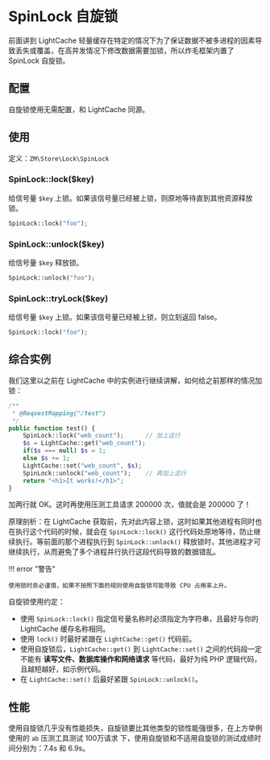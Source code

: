 # SpinLock 自旋锁

前面讲到 LightCache 轻量缓存在特定的情况下为了保证数据不被多进程的因素导致丢失或覆盖，在高并发情况下修改数据需要加锁，所以炸毛框架内置了 SpinLock 自旋锁。

## 配置

自旋锁使用无需配置，和 LightCache 同源。

## 使用

定义：`ZM\Store\Lock\SpinLock`

### SpinLock::lock($key)

给信号量 `$key` 上锁。如果该信号量已经被上锁，则原地等待直到其他资源释放锁。

```php
SpinLock::lock("foo");
```

### SpinLock::unlock($key)

给信号量 `$key` 释放锁。

```php
SpinLock::unlock("foo");
```

### SpinLock::tryLock($key)

给信号量 `$key` 上锁。如果该信号量已经被上锁，则立刻返回 false。

```php
SpinLock::lock("foo");
```

## 综合实例

我们这里以之前在 LightCache 中的实例进行继续讲解，如何给之前那样的情况加锁：

```php
/**
 * @RequestMapping("/test")
 */
public function test() {
    SpinLock::lock("web_count");      // 加上这行
    $s = LightCache::get("web_count");
    if($s === null) $s = 1;
    else $s += 1;
    LightCache::set("web_count", $s);
    SpinLock::unlock("web_count");    // 再加上这行
    return "<h1>It works!</h1>";
}
```

加两行就 OK。这时再使用压测工具请求 200000 次，值就会是 200000 了！

原理剖析：在 LightCache 获取前，先对此内容上锁，这时如果其他进程有同时也在执行这个代码的时候，就会在 `SpinLock::lock()` 这行代码处原地等待，防止继续执行。等前面的那个进程执行到 `SpinLock::unlock()` 释放锁时，其他进程才可继续执行，从而避免了多个进程并行执行这段代码导致的数据错乱。

!!! error "警告"

	使用锁时务必谨慎，如果不按照下面的规则使用自旋锁可能导致 CPU 占用率上升。

自旋锁使用约定：

- 使用 `SpinLock::lock()` 指定信号量名称时必须指定为字符串，且最好与你的 LightCache 缓存名称相同。
- 使用 `lock()` 时最好紧跟在 `LightCache::get()` 代码前。
- 使用自旋锁后，`LightCache::get()` 到 `LightCache::set()` 之间的代码段一定不能有 **读写文件、数据库操作和网络请求** 等代码，最好为纯 PHP 逻辑代码，且越短越好，如示例代码。
- 在 `LightCache::set()` 后最好紧跟 `SpinLock::unlock()`。

## 性能

使用自旋锁几乎没有性能损失，自旋锁要比其他类型的锁性能强很多，在上方举例使用的 `ab` 压测工具测试 100万请求 下，使用自旋锁和不适用自旋锁的测试成绩时间分别为：7.4s 和 6.9s。